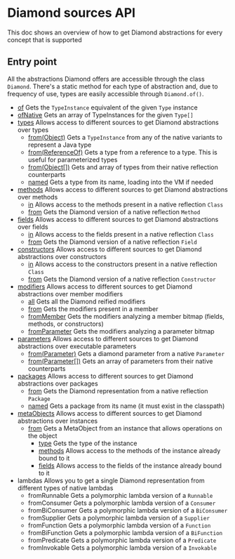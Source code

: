 # Diamond sources API
This doc shows an overview of how to get Diamond abstractions for every concept
that is supported

## Entry point
All the abstractions Diamond offers are accessible through the class `Diamond`.
There's a static method for each type of abstraction and, due to frequency of
use, types are easily accessible through `Diamond.of()`.

- [of](sources/type-sources_api_guide.md#how-to-get-the-diamond-representation-of-a-type-diamondof)
  Gets the `TypeInstance` equivalent of the given `Type` instance
- [ofNative](sources/type-sources_api_guide.md#how-to-get-several-diamond-representation-from-types-at-once-diamondofnative)
  Gets an array of TypeInstances for the given `Type[]`
- [types](sources/type-sources_api_guide.md#types-accessor)
  Allows access to different sources to get Diamond abstractions over types
  - [from(Object)](sources/type-sources_api_guide.md#how-to-get-a-diamond-type-from-any-native-reflection-alternative-typesourcesfromobject)
    Gets a `TypeInstance` from any of the native variants to represent a Java type
  - [from(ReferenceOf)](sources/type-sources_api_guide.md#how-to-get-the-diamond-representation-of-a-generic-parameterized-type-typesourcesfromreferenceof)
    Gets a type from a reference to a type. This is useful for parameterized types
  - [from(Object[])](sources/type-sources_api_guide.md#how-to-get-multiple-type-representations-at-once-typesourcesfromobject)
    Gets and array of types from their native reflection counterparts
  - [named](sources/type-sources_api_guide.md#how-to-get-a-type-by-its-name-typesourcesnamed)
    Gets a type from its name, loading into the VM if needed
- [methods](sources/method-sources_api_guide.md#methods-accessor)
  Allows access to different sources to get Diamond abstractions over methods
  - [in](sources/method-sources_api_guide.md#how-to-get-the-diamond-methods-of-a-class-methodsourcesin)
    Allows access to the methods present in a native reflection `Class`
  - [from](sources/method-sources_api_guide.md#how-to-get-the-diamond-representation-of-a-native-method-methodsourcesfrom)
    Gets the Diamond version of a native reflection `Method`
- [fields](sources/field-sources_api_guide.md#fields-accessor)
  Allows access to different sources to get Diamond abstractions over fields
  - [in](sources/field-sources_api_guide.md#how-to-get-the-diamond-fields-of-a-class-fieldsourcesin)
    Allows access to the fields present in a native reflection `Class`
  - [from](sources/field-sources_api_guide.md#how-to-get-the-diamond-representation-of-a-native-field-fieldsourcesfrom)
    Gets the Diamond version of a native reflection `Field`
- [constructors](sources/constructor-sources_api_guide.md#constructors-accessor)
  Allows access to different sources to get Diamond abstractions over constructors
  - [in](sources/constructor-sources_api_guide.md#how-to-get-the-diamond-constructors-of-a-class-constructorsourcesin)
    Allows access to the constructors present in a native reflection `Class`
  - [from](sources/constructor-sources_api_guide.md#how-to-get-the-diamond-representation-of-a-native-constructor-constructorsourcesfrom)
    Gets the Diamond version of a native reflection `Constructor`
- [modifiers](sources/modifier-sources_api_guide.md#modifiers-accessor)
  Allows access to different sources to get Diamond abstractions over member modifiers
  - [all](sources/modifier-sources_api_guide.md#how-to-get-all-the-diamond-reified-modifiers-modifiersourcesall)
    Gets all the Diamond reified modifiers
  - [from](sources/modifier-sources_api_guide.md#how-to-get-the-modifiers-of-a-native-reflection-member-modifiersourcesfrom)
    Gets the modifiers present in a member
  - [fromMember](sources/modifier-sources_api_guide.md#how-to-get-the-modifiers-from-a-member-modifier-bitmap-modifiersourcesfrommember)
    Gets the modifiers analyzing a member bitmap (fields, methods, or constructors)
  - [fromParameter](sources/modifier-sources_api_guide.md#how-to-get-the-modifiers-from-a-parameter-modifier-bitmap-modifiersourcesfromparameter)
    Gets the modifiers analyzing a parameter bitmap
- [parameters](sources/parameter-sources_api_guide.md#parameters-accessor)
  Allows access to different sources to get Diamond abstractions over executable parameters
  - [from(Parameter)](sources/parameter-sources_api_guide.md#how-to-get-the-diamond-representation-of-a-native-parameter-parametersourcesfrom)
    Gets a diamond parameter from a native `Parameter`
  - [from(Parameter[])](sources/parameter-sources_api_guide.md#how-to-get-the-diamond-representation-of-several-parameters-parametersourcesfromparameter)
    Gets an array of parameters from their native counterparts
- [packages](sources/package-sources_api_guide.md#packages-accessor)
  Allows access to different sources to get Diamond abstractions over packages
  - [from](sources/package-sources_api_guide.md#how-to-get-the-diamond-representation-of-a-native-package-packagesourcesfrom)
    Gets the Diamond representation from a native reflection `Package`
  - [named](sources/package-sources_api_guide.md#how-to-get-a-package-by-name-packagesourcesnamed)
    Gets a package from its name (it must exist in the classpath)
- [metaObjects](sources/metaobject-sources_api_guide.md#metaobjects-accessor)
  Allows access to different sources to get Diamond abstractions over instances
  - [from](sources/metaobject-sources_api_guide.md#how-to-get-a-meta-object-from-any-instance-metaobjectsourcesfrom)
    Gets a MetaObject from an instance that allows operations on the object
    - [type](sources/metaobject-sources_api_guide.md#how-to-get-the-type-of-an-instance-metaobjecttype)
      Gets the type of the instance
    - [methods](sources/metaobject-sources_api_guide.md#how-to-get-the-methods-bound-to-an-instance-metaobjectmethods)
      Allows access to the methods of the instance already bound to it
    - [fields](sources/metaobject-sources_api_guide.md#how-to-get-the-fields-bound-to-an-instance-metaobjectfields)
      Allows access to the fields of the instance already bound to it
- lambdas
  Allows you to get a single Diamond representation from different types of native lambdas 
  - fromRunnable
    Gets a polymorphic lambda version of a `Runnable` 
  - fromConsumer
    Gets a polymorphic lambda version of a `Consumer`
  - fromBiConsumer
    Gets a polymorphic lambda version of a `BiConsumer`
  - fromSupplier
    Gets a polymorphic lambda version of a `Supplier`
  - fromFunction
    Gets a polymorphic lambda version of a `Function`
  - fromBiFunction
    Gets a polymorphic lambda version of a `BiFunction`
  - fromPredicate
    Gets a polymorphic lambda version of a `Predicate`
  - fromInvokable
    Gets a polymorphic lambda version of a `Invokable`
